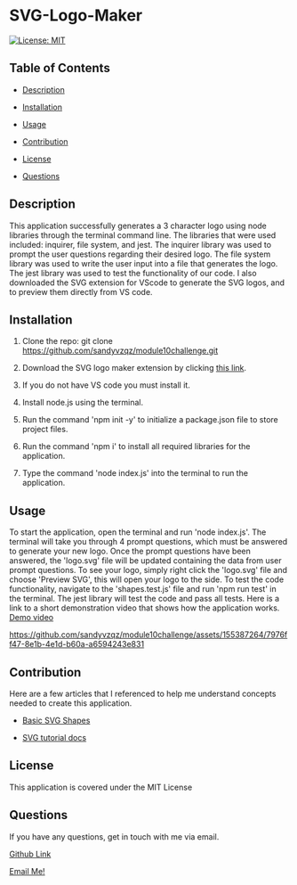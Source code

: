 # SVG-Logo-Maker

[![License: MIT](https://img.shields.io/badge/License-MIT-green.svg)](https://opensource.org/licenses/MIT)

## Table of Contents

 * [Description](#description)

 * [Installation](#installation)

 * [Usage](#usage)

 * [Contribution](#contribution)

 * [License](#license)

 * [Questions](#questions)

## Description

This application successfully generates a 3 character logo using node libraries through the terminal command line. The libraries that were used included: inquirer, file system, and jest. The inquirer library was used to prompt the user questions regarding their desired logo. The file system library was used to write the user input into a file that generates the logo. The jest library was used to test the functionality of our code. I also downloaded the SVG extension for VScode to generate the SVG logos, and to preview them directly from VS code.

## Installation

1. Clone the repo:
   git clone https://github.com/sandyvzqz/module10challenge.git
   
2. Download the SVG logo maker extension by clicking [this link](https://marketplace.visualstudio.com/items?itemName=jock.svg).

3. If you do not have VS code you must install it.

4. Install node.js using the terminal.

5. Run the command 'npm init -y' to initialize a package.json file to store project files.

6. Run the command 'npm i' to install all required libraries for the application.

7. Type the command 'node index.js' into the terminal to run the application. 

## Usage

To start the application, open the terminal and run 'node index.js'. The terminal will take you through 4 prompt questions, which must be answered to generate your new logo. Once the prompt questions have been answered, the 'logo.svg' file will be updated containing the data from user prompt questions. To see your logo, simply right click the 'logo.svg' file and choose 'Preview SVG', this will open your logo to the side.
To test the code functionality, navigate to the 'shapes.test.js' file and run 'npm run test' in the terminal. The jest library will test the code and pass all tests.
Here is a link to a short demonstration video that shows how the application works. [Demo video](https://drive.google.com/file/d/1-EiOZPrJxmw5sAOf84CCADj0iccXGbah/view?usp=drive_link)


https://github.com/sandyvzqz/module10challenge/assets/155387264/7976ff47-8e1b-4e1d-b60a-a6594243e831



## Contribution

Here are a few articles that I referenced to help me understand concepts needed to create this application.
* [Basic SVG Shapes](https://developer.mozilla.org/en-US/docs/Web/SVG/Tutorial/Basic_Shapes)
  
* [SVG tutorial docs](https://developer.mozilla.org/en-US/docs/Web/SVG/Tutorial/Getting_Started)

## License

This application is covered under the MIT License

## Questions

If you have any questions, get in touch with me via email.

[Github Link](https://github.com/sandyvzqz)

<a href="mailto:ssolivares0@gmail.com">Email Me!</a>
